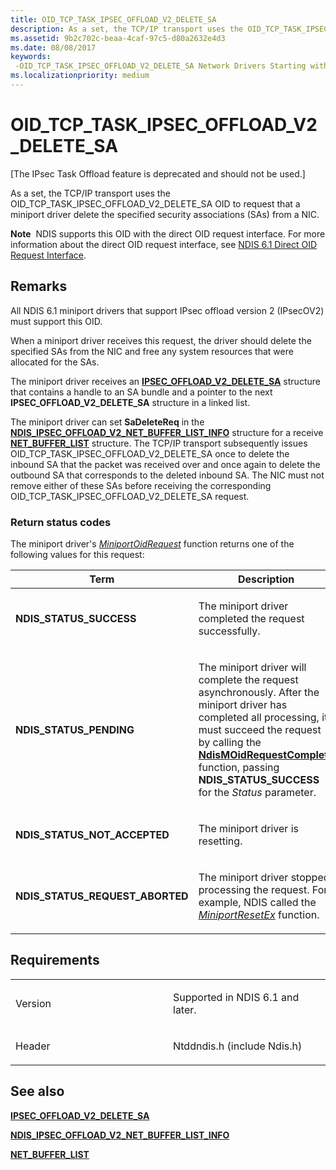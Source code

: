 ```yaml
---
title: OID_TCP_TASK_IPSEC_OFFLOAD_V2_DELETE_SA
description: As a set, the TCP/IP transport uses the OID_TCP_TASK_IPSEC_OFFLOAD_V2_DELETE_SA OID to request that a miniport driver delete the specified security associations (SAs) from a NIC.
ms.assetid: 9b2c702c-beaa-4caf-97c5-d80a2632e4d3
ms.date: 08/08/2017
keywords: 
 -OID_TCP_TASK_IPSEC_OFFLOAD_V2_DELETE_SA Network Drivers Starting with Windows Vista
ms.localizationpriority: medium
---
```


# OID\_TCP\_TASK\_IPSEC\_OFFLOAD\_V2\_DELETE\_SA


\[The IPsec Task Offload feature is deprecated and should not be used.\]

As a set, the TCP/IP transport uses the OID\_TCP\_TASK\_IPSEC\_OFFLOAD\_V2\_DELETE\_SA OID to request that a miniport driver delete the specified security associations (SAs) from a NIC.

**Note**  NDIS supports this OID with the direct OID request interface. For more information about the direct OID request interface, see [NDIS 6.1 Direct OID Request Interface](/windows-hardware/drivers/ddi/_netvista/).

 

Remarks
-------

All NDIS 6.1 miniport drivers that support IPsec offload version 2 (IPsecOV2) must support this OID.

When a miniport driver receives this request, the driver should delete the specified SAs from the NIC and free any system resources that were allocated for the SAs.

The miniport driver receives an [**IPSEC\_OFFLOAD\_V2\_DELETE\_SA**](/windows-hardware/drivers/ddi/ndis/ns-ndis-_ipsec_offload_v2_delete_sa) structure that contains a handle to an SA bundle and a pointer to the next **IPSEC\_OFFLOAD\_V2\_DELETE\_SA** structure in a linked list.

The miniport driver can set **SaDeleteReq** in the [**NDIS\_IPSEC\_OFFLOAD\_V2\_NET\_BUFFER\_LIST\_INFO**](/windows-hardware/drivers/ddi/ndis/ns-ndis-_ndis_ipsec_offload_v2_net_buffer_list_info) structure for a receive [**NET\_BUFFER\_LIST**](/windows-hardware/drivers/ddi/ndis/ns-ndis-_net_buffer_list) structure. The TCP/IP transport subsequently issues OID\_TCP\_TASK\_IPSEC\_OFFLOAD\_V2\_DELETE\_SA once to delete the inbound SA that the packet was received over and once again to delete the outbound SA that corresponds to the deleted inbound SA. The NIC must not remove either of these SAs before receiving the corresponding OID\_TCP\_TASK\_IPSEC\_OFFLOAD\_V2\_DELETE\_SA request.

### Return status codes

The miniport driver's [*MiniportOidRequest*](/windows-hardware/drivers/ddi/ndis/nc-ndis-miniport_oid_request) function returns one of the following values for this request:

<table>
<colgroup>
<col width="50%" />
<col width="50%" />
</colgroup>
<thead>
<tr class="header">
<th>Term</th>
<th>Description</th>
</tr>
</thead>
<tbody>
<tr class="odd">
<td><p><strong>NDIS_STATUS_SUCCESS</strong></p></td>
<td><p>The miniport driver completed the request successfully.</p></td>
</tr>
<tr class="even">
<td><p><strong>NDIS_STATUS_PENDING</strong></p></td>
<td><p>The miniport driver will complete the request asynchronously. After the miniport driver has completed all processing, it must succeed the request by calling the <a href="https://docs.microsoft.com/windows-hardware/drivers/ddi/ndis/nf-ndis-ndismoidrequestcomplete" data-raw-source="[&lt;strong&gt;NdisMOidRequestComplete&lt;/strong&gt;](/windows-hardware/drivers/ddi/ndis/nf-ndis-ndismoidrequestcomplete)"><strong>NdisMOidRequestComplete</strong></a> function, passing <strong>NDIS_STATUS_SUCCESS</strong> for the <em>Status</em> parameter.</p></td>
</tr>
<tr class="odd">
<td><p><strong>NDIS_STATUS_NOT_ACCEPTED</strong></p></td>
<td><p>The miniport driver is resetting.</p></td>
</tr>
<tr class="even">
<td><p><strong>NDIS_STATUS_REQUEST_ABORTED</strong></p></td>
<td><p>The miniport driver stopped processing the request. For example, NDIS called the <a href="https://docs.microsoft.com/windows-hardware/drivers/ddi/ndis/nc-ndis-miniport_reset" data-raw-source="[&lt;em&gt;MiniportResetEx&lt;/em&gt;](/windows-hardware/drivers/ddi/ndis/nc-ndis-miniport_reset)"><em>MiniportResetEx</em></a> function.</p></td>
</tr>
</tbody>
</table>

 

Requirements
------------

<table>
<colgroup>
<col width="50%" />
<col width="50%" />
</colgroup>
<tbody>
<tr class="odd">
<td><p>Version</p></td>
<td><p>Supported in NDIS 6.1 and later.</p></td>
</tr>
<tr class="even">
<td><p>Header</p></td>
<td>Ntddndis.h (include Ndis.h)</td>
</tr>
</tbody>
</table>

## See also


[**IPSEC\_OFFLOAD\_V2\_DELETE\_SA**](/windows-hardware/drivers/ddi/ndis/ns-ndis-_ipsec_offload_v2_delete_sa)

[**NDIS\_IPSEC\_OFFLOAD\_V2\_NET\_BUFFER\_LIST\_INFO**](/windows-hardware/drivers/ddi/ndis/ns-ndis-_ndis_ipsec_offload_v2_net_buffer_list_info)

[**NET\_BUFFER\_LIST**](/windows-hardware/drivers/ddi/ndis/ns-ndis-_net_buffer_list)

 

